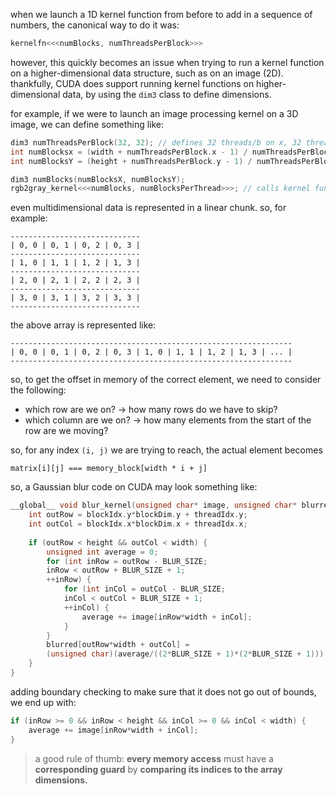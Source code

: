 when we launch a 1D kernel function from before to add in a sequence of numbers, the canonical way to do it was:

```c
kernelfn<<<numBlocks, numThreadsPerBlock>>>
```

however, this quickly becomes an issue when trying to run a kernel function on a higher-dimensional data structure, such as on an image (2D). thankfully, CUDA does support running kernel functions on higher-dimensional data, by using the `dim3` class to define dimensions.

for example, if we were to launch an image processing kernel on a 3D image, we can define something like:

```c
dim3 numThreadsPerBlock(32, 32); // defines 32 threads/b on x, 32 threads/b on y
int numBlocksx = (width + numThreadsPerBlock.x - 1) / numThreadsPerBlock.x;
int numBlocksY = (height + numThreadsPerBlock.y - 1) / numThreadsPerBlock.y;

dim3 numBlocks(numBlocksX, numBlocksY);
rgb2gray_kernel<<<numBlocks, numBlocksPerThread>>>; // calls kernel function, with numBlocksX blockson the X dimension, numBlocks Y blocks on the Y dimension, each with 32 threads each.
```

even multidimensional data is represented in a linear chunk. so, for example:

```
-----------------------------
| 0, 0 | 0, 1 | 0, 2 | 0, 3 |
-----------------------------
| 1, 0 | 1, 1 | 1, 2 | 1, 3 |
-----------------------------
| 2, 0 | 2, 1 | 2, 2 | 2, 3 |
-----------------------------
| 3, 0 | 3, 1 | 3, 2 | 3, 3 |
-----------------------------
```

the above array is represented like:

```
---------------------------------------------------------------
| 0, 0 | 0, 1 | 0, 2 | 0, 3 | 1, 0 | 1, 1 | 1, 2 | 1, 3 | ... |
---------------------------------------------------------------
```

so, to get the offset in memory of the correct element, we need to consider the following:
- which row are we on? -> how many rows do we have to skip?
- which column are we on? -> how many elements from the start of the row are we moving?

so, for any index `(i, j)` we are trying to reach, the actual element becomes

```
matrix[i][j] === memory_block[width * i + j]
```

so, a Gaussian blur code on CUDA may look something like:

```c
__global__ void blur_kernel(unsigned char* image, unsigned char* blurred, unsigned int width, unsigned int height) {  
	int outRow = blockIdx.y*blockDim.y + threadIdx.y;  
	int outCol = blockIdx.x*blockDim.x + threadIdx.x;
	  
	if (outRow < height && outCol < width) {  
		unsigned int average = 0;  
		for (int inRow = outRow - BLUR_SIZE;
		inRow < outRow + BLUR_SIZE + 1;
		++inRow) {  
			for (int inCol = outCol - BLUR_SIZE;
			inCol < outCol + BLUR_SIZE + 1;
			++inCol) {  
				average += image[inRow*width + inCol];  
			}  
		}  
		blurred[outRow*width + outCol] =  
		(unsigned char)(average/((2*BLUR_SIZE + 1)*(2*BLUR_SIZE + 1)));  
	}  
}
```

adding boundary checking to make sure that it does not go out of bounds, we end up with:

```c
if (inRow >= 0 && inRow < height && inCol >= 0 && inCol < width) {  
	average += image[inRow*width + inCol];  
}
```

> a good rule of thumb: **every memory access** must have a **corresponding guard** by **comparing its indices to the array dimensions.**

